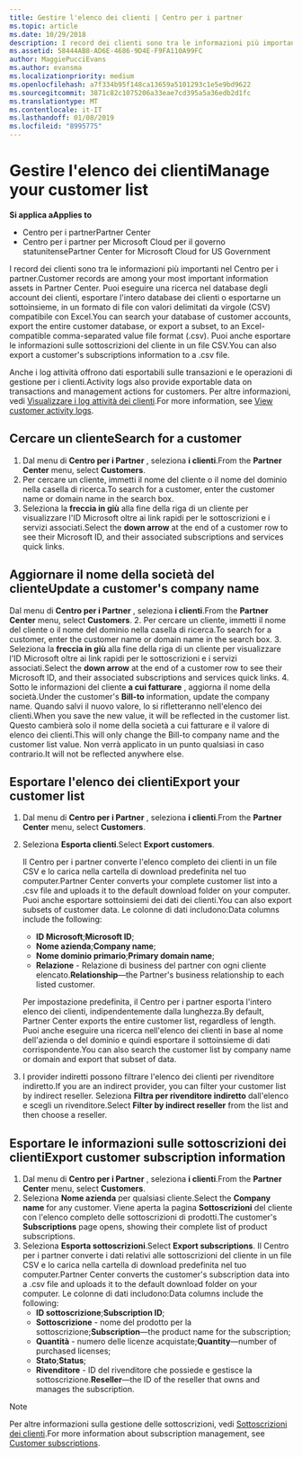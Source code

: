 ```yaml
---
title: Gestire l'elenco dei clienti | Centro per i partner
ms.topic: article
ms.date: 10/29/2018
description: I record dei clienti sono tra le informazioni più importanti nel Centro per i partner.
ms.assetid: 58444AB8-AD6E-4686-9D4E-F9FA110A99FC
author: MaggiePucciEvans
ms.author: evansma
ms.localizationpriority: medium
ms.openlocfilehash: a7f334b95f148ca13659a5101293c1e5e9bd9622
ms.sourcegitcommit: 3871c82c1075206a33eae7cd395a5a36edb2d1fc
ms.translationtype: MT
ms.contentlocale: it-IT
ms.lasthandoff: 01/08/2019
ms.locfileid: "8995775"
---
```

# <a name="manage-your-customer-list"></a><span data-ttu-id="26ab3-103">Gestire l'elenco dei clienti</span><span class="sxs-lookup"><span data-stu-id="26ab3-103">Manage your customer list</span></span>

**<span data-ttu-id="26ab3-104">Si applica a</span><span class="sxs-lookup"><span data-stu-id="26ab3-104">Applies to</span></span>**

-  <span data-ttu-id="26ab3-105">Centro per i partner</span><span class="sxs-lookup"><span data-stu-id="26ab3-105">Partner Center</span></span>
-  <span data-ttu-id="26ab3-106">Centro per i partner per Microsoft Cloud per il governo statunitense</span><span class="sxs-lookup"><span data-stu-id="26ab3-106">Partner Center for Microsoft Cloud for US Government</span></span>


<span data-ttu-id="26ab3-107">I record dei clienti sono tra le informazioni più importanti nel Centro per i partner.</span><span class="sxs-lookup"><span data-stu-id="26ab3-107">Customer records are among your most important information assets in Partner Center.</span></span> <span data-ttu-id="26ab3-108">Puoi eseguire una ricerca nel database degli account dei clienti, esportare l'intero database dei clienti o esportarne un sottoinsieme, in un formato di file con valori delimitati da virgole (CSV) compatibile con Excel.</span><span class="sxs-lookup"><span data-stu-id="26ab3-108">You can search your database of customer accounts, export the entire customer database, or export a subset, to an Excel-compatible comma-separated value file format (.csv).</span></span> <span data-ttu-id="26ab3-109">Puoi anche esportare le informazioni sulle sottoscrizioni del cliente in un file CSV.</span><span class="sxs-lookup"><span data-stu-id="26ab3-109">You can also export a customer's subscriptions information to a .csv file.</span></span>

<span data-ttu-id="26ab3-110">Anche i log attività offrono dati esportabili sulle transazioni e le operazioni di gestione per i clienti.</span><span class="sxs-lookup"><span data-stu-id="26ab3-110">Activity logs also provide exportable data on transactions and management actions for customers.</span></span> <span data-ttu-id="26ab3-111">Per altre informazioni, vedi [Visualizzare i log attività dei clienti](activity-logs.md).</span><span class="sxs-lookup"><span data-stu-id="26ab3-111">For more information, see [View customer activity logs](activity-logs.md).</span></span>


## <a name="search-for-a-customer"></a><span data-ttu-id="26ab3-112">Cercare un cliente</span><span class="sxs-lookup"><span data-stu-id="26ab3-112">Search for a customer</span></span>

1.  <span data-ttu-id="26ab3-113">Dal menu di **Centro per i Partner** , seleziona **i clienti**.</span><span class="sxs-lookup"><span data-stu-id="26ab3-113">From the **Partner Center** menu, select **Customers**.</span></span>
2.  <span data-ttu-id="26ab3-114">Per cercare un cliente, immetti il nome del cliente o il nome del dominio nella casella di ricerca.</span><span class="sxs-lookup"><span data-stu-id="26ab3-114">To search for a customer, enter the customer name or domain name in the search box.</span></span>
3.  <span data-ttu-id="26ab3-115">Seleziona la **freccia in giù** alla fine della riga di un cliente per visualizzare l'ID Microsoft oltre ai link rapidi per le sottoscrizioni e i servizi associati.</span><span class="sxs-lookup"><span data-stu-id="26ab3-115">Select the **down arrow** at the end of a customer row to see their Microsoft ID, and their associated subscriptions and services quick links.</span></span>

## <a name="update-a-customers-company-name"></a><span data-ttu-id="26ab3-116">Aggiornare il nome della società del cliente</span><span class="sxs-lookup"><span data-stu-id="26ab3-116">Update a customer's company name</span></span>

<span data-ttu-id="26ab3-117">Dal menu di **Centro per i Partner** , seleziona **i clienti**.</span><span class="sxs-lookup"><span data-stu-id="26ab3-117">From the **Partner Center** menu, select **Customers**.</span></span>
2.  <span data-ttu-id="26ab3-118">Per cercare un cliente, immetti il nome del cliente o il nome del dominio nella casella di ricerca.</span><span class="sxs-lookup"><span data-stu-id="26ab3-118">To search for a customer, enter the customer name or domain name in the search box.</span></span>
3.  <span data-ttu-id="26ab3-119">Seleziona la **freccia in giù** alla fine della riga di un cliente per visualizzare l'ID Microsoft oltre ai link rapidi per le sottoscrizioni e i servizi associati.</span><span class="sxs-lookup"><span data-stu-id="26ab3-119">Select the **down arrow** at the end of a customer row to see their Microsoft ID, and their associated subscriptions and services quick links.</span></span>
4.  <span data-ttu-id="26ab3-120">Sotto le informazioni del cliente **a cui fatturare** , aggiorna il nome della società.</span><span class="sxs-lookup"><span data-stu-id="26ab3-120">Under the customer's **Bill-to** information, update the company name.</span></span> <span data-ttu-id="26ab3-121">Quando salvi il nuovo valore, lo si rifletteranno nell'elenco dei clienti.</span><span class="sxs-lookup"><span data-stu-id="26ab3-121">When you save the new value, it will be reflected in the customer list.</span></span> <span data-ttu-id="26ab3-122">Questo cambierà solo il nome della società a cui fatturare e il valore di elenco dei clienti.</span><span class="sxs-lookup"><span data-stu-id="26ab3-122">This will only change the Bill-to company name and the customer list value.</span></span> <span data-ttu-id="26ab3-123">Non verrà applicato in un punto qualsiasi in caso contrario.</span><span class="sxs-lookup"><span data-stu-id="26ab3-123">It will not be reflected anywhere else.</span></span>

## <a name="export-your-customer-list"></a><span data-ttu-id="26ab3-124">Esportare l'elenco dei clienti</span><span class="sxs-lookup"><span data-stu-id="26ab3-124">Export your customer list</span></span>

1.  <span data-ttu-id="26ab3-125">Dal menu di **Centro per i Partner** , seleziona **i clienti**.</span><span class="sxs-lookup"><span data-stu-id="26ab3-125">From the **Partner Center** menu, select **Customers**.</span></span>
2.  <span data-ttu-id="26ab3-126">Seleziona **Esporta clienti**.</span><span class="sxs-lookup"><span data-stu-id="26ab3-126">Select **Export customers**.</span></span>

    <span data-ttu-id="26ab3-127">Il Centro per i partner converte l'elenco completo dei clienti in un file CSV e lo carica nella cartella di download predefinita nel tuo computer.</span><span class="sxs-lookup"><span data-stu-id="26ab3-127">Partner Center converts your complete customer list into a .csv file and uploads it to the default download folder on your computer.</span></span> <span data-ttu-id="26ab3-128">Puoi anche esportare sottoinsiemi dei dati dei clienti.</span><span class="sxs-lookup"><span data-stu-id="26ab3-128">You can also export subsets of customer data.</span></span> <span data-ttu-id="26ab3-129">Le colonne di dati includono:</span><span class="sxs-lookup"><span data-stu-id="26ab3-129">Data columns include the following:</span></span>

    -   <span data-ttu-id="26ab3-130">**ID Microsoft**;</span><span class="sxs-lookup"><span data-stu-id="26ab3-130">**Microsoft ID**;</span></span>
    -   <span data-ttu-id="26ab3-131">**Nome azienda**;</span><span class="sxs-lookup"><span data-stu-id="26ab3-131">**Company name**;</span></span>
    -   <span data-ttu-id="26ab3-132">**Nome dominio primario**;</span><span class="sxs-lookup"><span data-stu-id="26ab3-132">**Primary domain name**;</span></span>
    -   <span data-ttu-id="26ab3-133">**Relazione** - Relazione di business del partner con ogni cliente elencato.</span><span class="sxs-lookup"><span data-stu-id="26ab3-133">**Relationship**—the Partner's business relationship to each listed customer.</span></span>

    <span data-ttu-id="26ab3-134">Per impostazione predefinita, il Centro per i partner esporta l'intero elenco dei clienti, indipendentemente dalla lunghezza.</span><span class="sxs-lookup"><span data-stu-id="26ab3-134">By default, Partner Center exports the entire customer list, regardless of length.</span></span> <span data-ttu-id="26ab3-135">Puoi anche eseguire una ricerca nell'elenco dei clienti in base al nome dell'azienda o del dominio e quindi esportare il sottoinsieme di dati corrispondente.</span><span class="sxs-lookup"><span data-stu-id="26ab3-135">You can also search the customer list by company name or domain and export that subset of data.</span></span>

3.  <span data-ttu-id="26ab3-136">I provider indiretti possono filtrare l'elenco dei clienti per rivenditore indiretto.</span><span class="sxs-lookup"><span data-stu-id="26ab3-136">If you are an indirect provider, you can filter your customer list by indirect reseller.</span></span> <span data-ttu-id="26ab3-137">Seleziona **Filtra per rivenditore indiretto** dall'elenco e scegli un rivenditore.</span><span class="sxs-lookup"><span data-stu-id="26ab3-137">Select **Filter by indirect reseller** from the list and then choose a reseller.</span></span>


## <a name="export-customer-subscription-information"></a><span data-ttu-id="26ab3-138">Esportare le informazioni sulle sottoscrizioni dei clienti</span><span class="sxs-lookup"><span data-stu-id="26ab3-138">Export customer subscription information</span></span>

1.  <span data-ttu-id="26ab3-139">Dal menu di **Centro per i Partner** , seleziona **i clienti**.</span><span class="sxs-lookup"><span data-stu-id="26ab3-139">From the **Partner Center** menu, select **Customers**.</span></span>
2.  <span data-ttu-id="26ab3-140">Seleziona **Nome azienda** per qualsiasi cliente.</span><span class="sxs-lookup"><span data-stu-id="26ab3-140">Select the **Company name** for any customer.</span></span> <span data-ttu-id="26ab3-141">Viene aperta la pagina **Sottoscrizioni** del cliente con l'elenco completo delle sottoscrizioni di prodotti.</span><span class="sxs-lookup"><span data-stu-id="26ab3-141">The customer's **Subscriptions** page opens, showing their complete list of product subscriptions.</span></span>
3.  <span data-ttu-id="26ab3-142">Seleziona **Esporta sottoscrizioni**.</span><span class="sxs-lookup"><span data-stu-id="26ab3-142">Select **Export subscriptions**.</span></span> <span data-ttu-id="26ab3-143">Il Centro per i partner converte i dati relativi alle sottoscrizioni del cliente in un file CSV e lo carica nella cartella di download predefinita nel tuo computer.</span><span class="sxs-lookup"><span data-stu-id="26ab3-143">Partner Center converts the customer's subscription data into a .csv file and uploads it to the default download folder on your computer.</span></span> <span data-ttu-id="26ab3-144">Le colonne di dati includono:</span><span class="sxs-lookup"><span data-stu-id="26ab3-144">Data columns include the following:</span></span>
    -   <span data-ttu-id="26ab3-145">**ID sottoscrizione**;</span><span class="sxs-lookup"><span data-stu-id="26ab3-145">**Subscription ID**;</span></span>
    -   <span data-ttu-id="26ab3-146">**Sottoscrizione** - nome del prodotto per la sottoscrizione;</span><span class="sxs-lookup"><span data-stu-id="26ab3-146">**Subscription**—the product name for the subscription;</span></span>
    -   <span data-ttu-id="26ab3-147">**Quantità** - numero delle licenze acquistate;</span><span class="sxs-lookup"><span data-stu-id="26ab3-147">**Quantity**—number of purchased licenses;</span></span>
    -   <span data-ttu-id="26ab3-148">**Stato**;</span><span class="sxs-lookup"><span data-stu-id="26ab3-148">**Status**;</span></span>
    -   <span data-ttu-id="26ab3-149">**Rivenditore** - ID del rivenditore che possiede e gestisce la sottoscrizione.</span><span class="sxs-lookup"><span data-stu-id="26ab3-149">**Reseller**—the ID of the reseller that owns and manages the subscription.</span></span>

> [!NOTE]  
> <span data-ttu-id="26ab3-150">Per altre informazioni sulla gestione delle sottoscrizioni, vedi [Sottoscrizioni dei clienti](customer-subscriptions.md).</span><span class="sxs-lookup"><span data-stu-id="26ab3-150">For more information about subscription management, see [Customer subscriptions](customer-subscriptions.md).</span></span>

     

 

 



